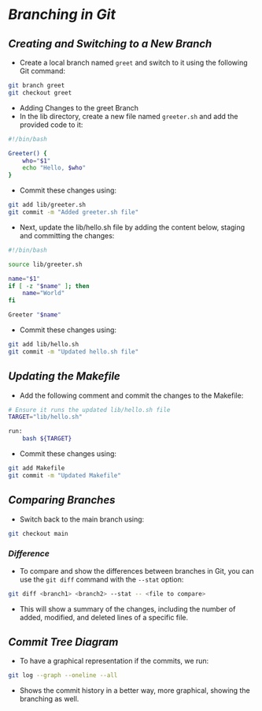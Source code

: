 # _*Branching in Git*_

## _*Creating and Switching to a New Branch*_

- Create a local branch named ``greet`` and switch to it using the following Git command:

```bash
git branch greet
git checkout greet
```

- Adding Changes to the greet Branch
- In the lib directory, create a new file named ``greeter.sh`` and add the provided code to it:

```bash
#!/bin/bash

Greeter() {
    who="$1"
    echo "Hello, $who"
}
```

- Commit these changes using:

```bash
git add lib/greeter.sh
git commit -m "Added greeter.sh file"
```

- Next, update the lib/hello.sh file by adding the content below, staging and committing the changes:

```bash
#!/bin/bash

source lib/greeter.sh

name="$1"
if [ -z "$name" ]; then
    name="World"
fi

Greeter "$name"
```

- Commit these changes using:

```bash
git add lib/hello.sh
git commit -m "Updated hello.sh file"
```

## _*Updating the Makefile*_

- Add the following comment and commit the changes to the Makefile:

```bash
# Ensure it runs the updated lib/hello.sh file
TARGET="lib/hello.sh"

run:
    bash ${TARGET}
```

- Commit these changes using:

```bash
git add Makefile
git commit -m "Updated Makefile"
```

## _*Comparing Branches*_

- Switch back to the main branch using:

```bash
git checkout main
```

### _*Difference*_

- To compare and show the differences between branches in Git, you can use the ``git diff`` command with the ``--stat`` option:

```bash
git diff <branch1> <branch2> --stat -- <file to compare>
```

- This will show a summary of the changes, including the number of added, modified, and deleted lines of a specific file.

## _*Commit Tree Diagram*_

- To have a graphical representation if the commits, we run:

```bash
git log --graph --oneline --all
```

- Shows the commit history in a better way, more graphical, showing the branching as well.
